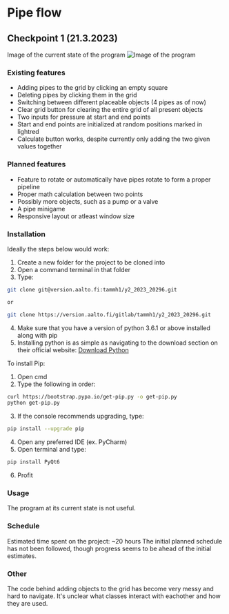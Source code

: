 # Pipe flow

## Checkpoint 1 (21.3.2023)

Image of the current state of the program
![Image of the program](https://i.imgur.com/J1p30Bm.png)


### Existing features
- Adding pipes to the grid by clicking an empty square
- Deleting pipes by clicking them in the grid
- Switching between different placeable objects (4 pipes as of now)
- Clear grid button for clearing the entire grid of all present objects
- Two inputs for pressure at start and end points
- Start and end points are initialized at random positions marked in lightred
- Calculate button works, despite currently only adding the two given values together


### Planned features
- Feature to rotate or automatically have pipes rotate to form a proper pipeline
- Proper math calculation between two points
- Possibly more objects, such as a pump or a valve
- A pipe minigame
- Responsive layout or atleast window size


### Installation
Ideally the steps below would work:
1. Create a new folder for the project to be cloned into
2. Open a command terminal in that folder
3. Type:
```bash
git clone git@version.aalto.fi:tammh1/y2_2023_20296.git

or

git clone https://version.aalto.fi/gitlab/tammh1/y2_2023_20296.git
```
4. Make sure that you have a version of python 3.6.1 or above installed along with pip
5. Installing python is as simple as navigating to the download section on their official website: [Download Python](https://www.python.org/downloads/)

To install Pip:
1. Open cmd
2. Type the following in order:
```bash
curl https://bootstrap.pypa.io/get-pip.py -o get-pip.py
python get-pip.py
```
3. If the console recommends upgrading, type: 
```bash
pip install --upgrade pip
```

4. Open any preferred IDE (ex. PyCharm)
5. Open terminal and type: 
```bash
pip install PyQt6
```
6. Profit


### Usage
The program at its current state is not useful.


### Schedule
Estimated time spent on the project: ~20 hours
The initial planned schedule has not been followed, though progress seems to be ahead of the initial estimates.


### Other
The code behind adding objects to the grid has become very messy and hard to navigate. It's unclear what classes interact with eachother and how they are used.
